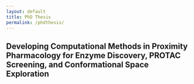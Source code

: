 ```yaml
---
layout: default
title: PhD Thesis
permalink: /phdthesis/
---
```


## Developing Computational Methods in Proximity Pharmacology for Enzyme Discovery, PROTAC Screening, and Conformational Space Exploration
